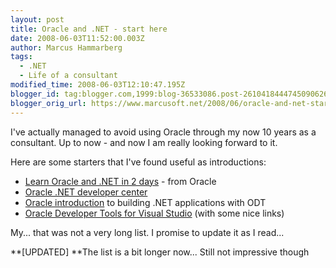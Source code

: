 ```yaml
---
layout: post
title: Oracle and .NET - start here
date: 2008-06-03T11:52:00.003Z
author: Marcus Hammarberg
tags:
  - .NET
  - Life of a consultant
modified_time: 2008-06-03T12:10:47.195Z
blogger_id: tag:blogger.com,1999:blog-36533086.post-2610418444745090626
blogger_orig_url: https://www.marcusoft.net/2008/06/oracle-and-net-start-here.html
---
```


I've
actually managed to avoid using Oracle through my now 10 years as a
consultant. Up to now - and now I am really looking forward to it.

Here are some starters that I've found useful as introductions:

- [Learn Oracle and .NET in 2
    days](http://download.oracle.com/docs/cd/B25329_01/doc/appdev.102/b25312.pdf) -
    from Oracle
- [Oracle .NET developer
    center](http://www.oracle.com/technology/tech/dotnet/index.html)
- [Oracle
    introduction](http://www.oracle.com/technology/obe/net11gobe/building.net/vs_otn2.htm)
    to building .NET applications with ODT
- [Oracle Developer Tools for Visual
    Studio](http://www.oracle.com/technology/tech/dotnet/tools/index.html)
    (with some nice links)

My... that was not a very long list. I promise to update it as I read...

**[UPDATED]
**The list is a bit longer now... Still not impressive though
